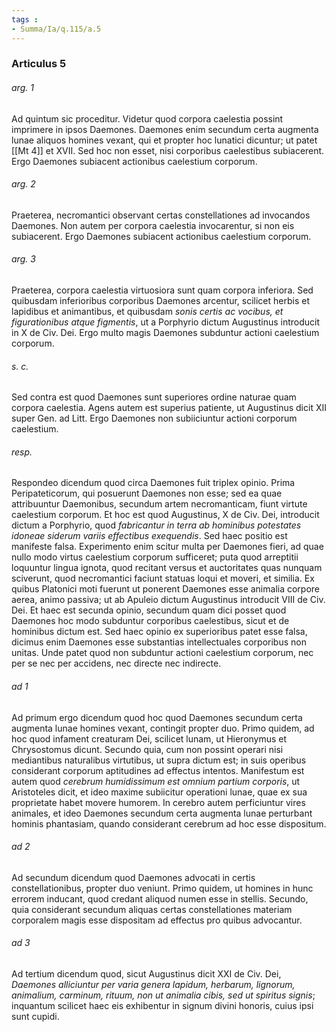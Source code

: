 ```yaml
---
tags : 
- Summa/Ia/q.115/a.5
---
```


### Articulus 5

###### arg. 1
Ad quintum sic proceditur. Videtur quod corpora caelestia possint imprimere in ipsos Daemones. Daemones enim secundum certa augmenta lunae aliquos homines vexant, qui et propter hoc lunatici dicuntur; ut patet [[Mt 4]] et XVII. Sed hoc non esset, nisi corporibus caelestibus subiacerent. Ergo Daemones subiacent actionibus caelestium corporum.

###### arg. 2
Praeterea, necromantici observant certas constellationes ad invocandos Daemones. Non autem per corpora caelestia invocarentur, si non eis subiacerent. Ergo Daemones subiacent actionibus caelestium corporum.

###### arg. 3
Praeterea, corpora caelestia virtuosiora sunt quam corpora inferiora. Sed quibusdam inferioribus corporibus Daemones arcentur, scilicet herbis et lapidibus et animantibus, et quibusdam *sonis certis ac vocibus, et figurationibus atque figmentis*, ut a Porphyrio dictum Augustinus introducit in X de Civ. Dei. Ergo multo magis Daemones subduntur actioni caelestium corporum.

###### s. c.
Sed contra est quod Daemones sunt superiores ordine naturae quam corpora caelestia. Agens autem est superius patiente, ut Augustinus dicit XII super Gen. ad Litt. Ergo Daemones non subiiciuntur actioni corporum caelestium.

###### resp.
Respondeo dicendum quod circa Daemones fuit triplex opinio. Prima Peripateticorum, qui posuerunt Daemones non esse; sed ea quae attribuuntur Daemonibus, secundum artem necromanticam, fiunt virtute caelestium corporum. Et hoc est quod Augustinus, X de Civ. Dei, introducit dictum a Porphyrio, quod *fabricantur in terra ab hominibus potestates idoneae siderum variis effectibus exequendis*. Sed haec positio est manifeste falsa. Experimento enim scitur multa per Daemones fieri, ad quae nullo modo virtus caelestium corporum sufficeret; puta quod arreptitii loquuntur lingua ignota, quod recitant versus et auctoritates quas nunquam sciverunt, quod necromantici faciunt statuas loqui et moveri, et similia. Ex quibus Platonici moti fuerunt ut ponerent Daemones esse animalia corpore aerea, animo passiva; ut ab Apuleio dictum Augustinus introducit VIII de Civ. Dei. Et haec est secunda opinio, secundum quam dici posset quod Daemones hoc modo subduntur corporibus caelestibus, sicut et de hominibus dictum est. Sed haec opinio ex superioribus patet esse falsa, dicimus enim Daemones esse substantias intellectuales corporibus non unitas. Unde patet quod non subduntur actioni caelestium corporum, nec per se nec per accidens, nec directe nec indirecte.

###### ad 1
Ad primum ergo dicendum quod hoc quod Daemones secundum certa augmenta lunae homines vexant, contingit propter duo. Primo quidem, ad hoc quod infament creaturam Dei, scilicet lunam, ut Hieronymus et Chrysostomus dicunt. Secundo quia, cum non possint operari nisi mediantibus naturalibus virtutibus, ut supra dictum est; in suis operibus considerant corporum aptitudines ad effectus intentos. Manifestum est autem quod *cerebrum humidissimum est omnium partium corporis*, ut Aristoteles dicit, et ideo maxime subiicitur operationi lunae, quae ex sua proprietate habet movere humorem. In cerebro autem perficiuntur vires animales, et ideo Daemones secundum certa augmenta lunae perturbant hominis phantasiam, quando considerant cerebrum ad hoc esse dispositum.

###### ad 2
Ad secundum dicendum quod Daemones advocati in certis constellationibus, propter duo veniunt. Primo quidem, ut homines in hunc errorem inducant, quod credant aliquod numen esse in stellis. Secundo, quia considerant secundum aliquas certas constellationes materiam corporalem magis esse dispositam ad effectus pro quibus advocantur.

###### ad 3
Ad tertium dicendum quod, sicut Augustinus dicit XXI de Civ. Dei, *Daemones alliciuntur per varia genera lapidum, herbarum, lignorum, animalium, carminum, rituum, non ut animalia cibis, sed ut spiritus signis*; inquantum scilicet haec eis exhibentur in signum divini honoris, cuius ipsi sunt cupidi.

